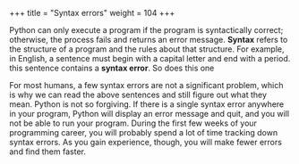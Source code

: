 +++
title = "Syntax errors"
weight = 104
+++

Python can only execute a program if the program is syntactically correct;
otherwise, the process fails and returns an error message.  **Syntax** refers
to the structure of a program and the rules about that structure. For example,
in English, a sentence must begin with a capital letter and end with a period.
this sentence contains a **syntax error**. So does this one

For most humans, a few syntax errors are not a significant problem, which is
why we can read the above sentences and still figure out what they mean.
Python is not so forgiving. If there is a single syntax error anywhere in your
program, Python will display an error message and quit, and you will not be able
to run your program. During the first few weeks of your programming career, you
will probably spend a lot of time tracking down syntax errors. As you gain
experience, though, you will make fewer errors and find them faster.